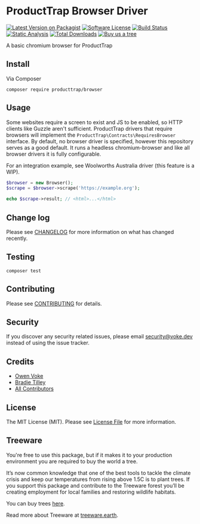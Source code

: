 # ProductTrap Browser Driver

[![Latest Version on Packagist][ico-version]][link-packagist]
[![Software License][ico-license]](LICENSE.md)
[![Build Status][ico-github-actions]][link-github-actions]
[![Static Analysis][ico-static-analysis]][link-static-analysis]
[![Total Downloads][ico-downloads]][link-downloads]
[![Buy us a tree][ico-treeware-gifting]][link-treeware-gifting]

A basic chromium browser for ProductTrap

## Install

Via Composer

```shell
composer require producttrap/browser
```

## Usage

Some websites require a screen to exist and JS to be enabled, so HTTP clients like Guzzle aren't sufficient. ProductTrap drivers that require browsers will implement the `ProductTrap\Contracts\RequiresBrowser` interface. By default, no browser driver is specified, however this repository serves as a good default. It runs a headless chromium-browser and like all browser drivers it is fully configurable.

For an integration example, see Woolworths Australia driver (this feature is a WIP).

```php
$browser = new Browser();
$scrape = $browser->scrape('https://example.org');

echo $scrape->result; // <html>...</html>
```

## Change log

Please see [CHANGELOG](CHANGELOG.md) for more information on what has changed recently.

## Testing

```shell
composer test
```

## Contributing

Please see [CONTRIBUTING](.github/CONTRIBUTING.md) for details.

## Security

If you discover any security related issues, please email security@voke.dev instead of using the issue tracker.

## Credits

- [Owen Voke][link-author]
- [Bradie Tilley][link-author2]
- [All Contributors][link-contributors]

## License

The MIT License (MIT). Please see [License File](LICENSE.md) for more information.

## Treeware

You're free to use this package, but if it makes it to your production environment you are required to buy the world a tree.

It’s now common knowledge that one of the best tools to tackle the climate crisis and keep our temperatures from rising above 1.5C is to plant trees. If you support this package and contribute to the Treeware forest you’ll be creating employment for local families and restoring wildlife habitats.

You can buy trees [here][link-treeware-gifting].

Read more about Treeware at [treeware.earth][link-treeware].

[ico-version]: https://img.shields.io/packagist/v/producttrap/driver-Browser.svg?style=flat-square
[ico-license]: https://img.shields.io/badge/license-MIT-brightgreen.svg?style=flat-square
[ico-github-actions]: https://img.shields.io/github/workflow/status/producttrap/driver-Browser/Tests.svg?style=flat-square
[ico-static-analysis]: https://img.shields.io/github/workflow/status/producttrap/driver-Browser/Static%20Analysis.svg?style=flat-square&label=Static%20Analysis
[ico-downloads]: https://img.shields.io/packagist/dt/producttrap/driver-Browser.svg?style=flat-square
[ico-treeware-gifting]: https://img.shields.io/badge/Treeware-%F0%9F%8C%B3-lightgreen?style=flat-square

[link-packagist]: https://packagist.org/packages/producttrap/driver-Browser
[link-github-actions]: https://github.com/producttrap/driver-Browser/actions
[link-static-analysis]: https://github.com/producttrap/driver-Browser/actions/workflows/static.yml
[link-downloads]: https://packagist.org/packages/producttrap/driver-Browser
[link-treeware]: https://treeware.earth
[link-treeware-gifting]: https://ecologi.com/owenvoke?gift-trees
[link-author]: https://github.com/owenvoke
[link-author2]: https://github.com/bradietilley
[link-contributors]: ../../contributors

